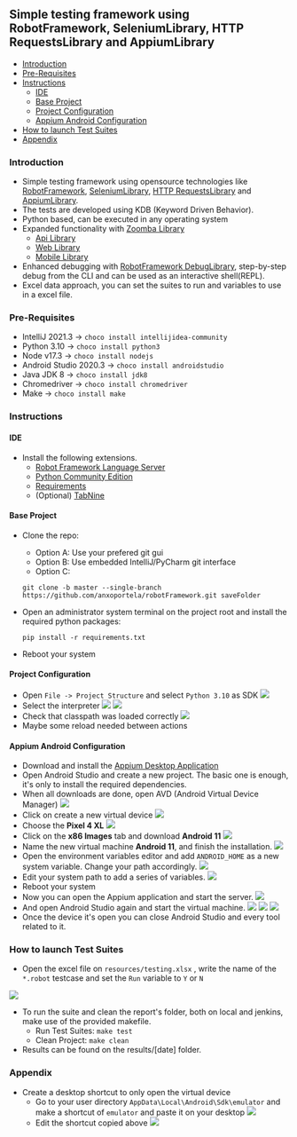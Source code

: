 ## Simple testing framework using RobotFramework, SeleniumLibrary, HTTP RequestsLibrary and AppiumLibrary

- [Introduction](#introduction)
- [Pre-Requisites](#pre-requisites)
- [Instructions](#instructions)
    + [IDE](#ide)
    + [Base Project](#base-project)
    + [Project Configuration](#project-configuration)
    + [Appium Android Configuration](#appium-android-configuration)
- [How to launch Test Suites](#how-to-launch-test-suites)
- [Appendix](#appendix)

### Introduction

- Simple testing framework using opensource technologies like [RobotFramework](https://robotframework.org/), [SeleniumLibrary](https://robotframework.org/SeleniumLibrary/SeleniumLibrary.html), [HTTP RequestsLibrary](https://marketsquare.github.io/robotframework-requests/doc/RequestsLibrary.html) and [AppiumLibrary](https://serhatbolsu.github.io/robotframework-appiumlibrary/AppiumLibrary.html).
- The tests are developed using KDB (Keyword Driven Behavior).
- Python based, can be executed in any operating system
- Expanded functionality with [Zoomba Library](https://github.com/Accruent/robotframework-zoomba)
  - [Api Library](https://accruent.github.io/robotframework-zoomba/APILibraryDocumentation.html)
  - [Web Library](https://accruent.github.io/robotframework-zoomba/GUILibraryDocumentation.html)
  - [Mobile Library](https://accruent.github.io/robotframework-zoomba/MobileLibraryDocumentation.html)
- Enhanced debugging with [RobotFramework DebugLibrary](https://github.com/xyb/robotframework-debuglibrary), step-by-step debug from the CLI and can be used as an interactive shell(REPL).
- Excel data approach, you can set the suites to run and variables to use in a excel file.



### Pre-Requisites

- IntelliJ 2021.3 -> ` choco install intellijidea-community `
- Python 3.10 -> ` choco install python3 `
- Node v17.3 -> ` choco install nodejs `
- Android Studio 2020.3 -> ` choco install androidstudio `
- Java JDK 8 -> ` choco install jdk8 `
- Chromedriver -> ` choco install chromedriver `
- Make -> ` choco install make `



### Instructions


#### IDE

- Install the following extensions.
    - [Robot Framework Language Server](https://plugins.jetbrains.com/plugin/16086-robot-framework-language-server)
    - [Python Community Edition](https://plugins.jetbrains.com/plugin/7322-python-community-edition)
    - [Requirements](https://plugins.jetbrains.com/plugin/10837-requirements)
    - (Optional) [TabNine](https://plugins.jetbrains.com/plugin/12798-tabnine-ai-code-completion-js-java-python-ts-rust-go-php--more)


#### Base Project

- Clone the repo:
    - Option A: Use your prefered git gui
    - Option B: Use embedded IntelliJ/PyCharm git interface
    - Option C:
    
    ` git clone -b master --single-branch https://github.com/anxoportela/robotFramework.git saveFolder `

- Open an administrator system terminal on the project root and install the required python packages:

    ` pip install -r requirements.txt `

- Reboot your system


#### Project Configuration

 - Open ` File -> Project Structure ` and select ` Python 3.10 ` as SDK
![](docs/11.PNG)
 - Select the interpreter
![](docs/12.PNG) ![](docs/13.PNG)
 - Check that classpath was loaded correctly
![](docs/14.PNG)
 - Maybe some reload needed between actions


#### Appium Android Configuration

 - Download and install the [Appium Desktop Application](https://github.com/appium/appium-desktop/releases/latest)
 - Open Android Studio and create a new project. The basic one is enough, it's only to install the required dependencies.
 - When all downloads are done, open AVD (Android Virtual Device Manager)
![](docs/00.PNG)
 - Click on create a new virtual device
![](docs/01.PNG)
 - Choose the __Pixel 4 XL__
![](docs/02.PNG)
 - Click on the __x86 Images__ tab and download __Android 11__
![](docs/03.PNG)
 - Name the new virtual machine __Android 11__, and finish the installation.
![](docs/04.PNG)
 - Open the environment variables editor and add ` ANDROID_HOME ` as a new system variable. Change your path accordingly.
![](docs/05.PNG)
 - Edit your system path to add a series of variables.
![](docs/06.PNG)
 - Reboot your system
 - Now you can open the Appium application and start the server.
![](docs/07.PNG)
 - And open Android Studio again and start the virtual machine.
![](docs/00.PNG)
![](docs/08.PNG)
![](docs/09.PNG)
 - Once the device it's open you can close Android Studio and every tool related to it.


### How to launch Test Suites

- Open the excel file on ` resources/testing.xlsx ` , write the name of the ` *.robot ` testcase and set the ` Run ` variable to ` Y ` or ` N `  

![](docs/10.PNG)
- To run the suite and clean the report's folder, both on local and jenkins, make use of the provided makefile.
    - Run Test Suites: ` make test `
    - Clean Project: ` make clean `
- Results can be found on the results/[date] folder.


### Appendix

 - Create a desktop shortcut to only open the virtual device
   - Go to your user directory ` AppData\Local\Android\Sdk\emulator ` and make a shortcut of ` emulator ` and paste it on your desktop
![](docs/15.PNG)
   - Edit the shortcut copied above
![](docs/16.PNG)

